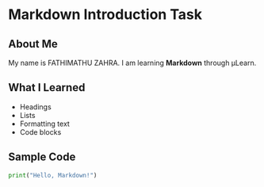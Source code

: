 # Markdown Introduction Task

## About Me
My name is FATHIMATHU ZAHRA. I am learning **Markdown** through µLearn.

## What I Learned
- Headings
- Lists
- Formatting text
- Code blocks

## Sample Code
```python
print("Hello, Markdown!")


